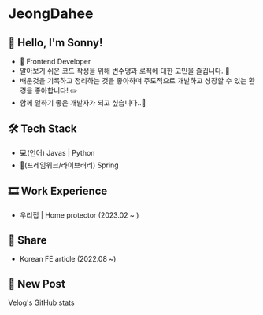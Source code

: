 # JeongDahee

## 👻 Hello, I'm Sonny!
- 🌱 Frontend Developer
- 알아보기 쉬운 코드 작성을 위해 변수명과 로직에 대한 고민을 즐깁니다. 🤔
- 배운것을 기록하고 정리하는 것을 좋아하며 주도적으로 개발하고 성장할 수 있는 환경을 좋아합니다! ✏️
- 함께 일하기 좋은 개발자가 되고 싶습니다..🥴

## 🛠 Tech Stack
- 💻(언어) Javas | Python
- 🔩(프레임워크/라이브러리)  Spring

## 🎞 Work Experience
- 우리집 | Home protector (2023.02 ~ )

## 🙌 Share
- Korean FE article (2022.08 ~)

## 📝 New Post
Velog's GitHub stats
